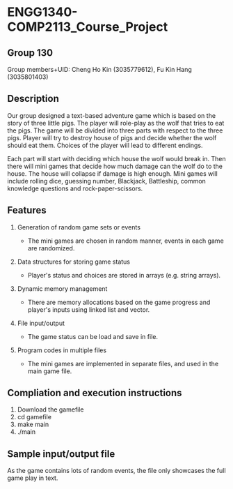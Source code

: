 # ENGG1340-COMP2113_Course_Project
## Group 130
Group members+UID: Cheng Ho Kin (3035779612), Fu Kin Hang (3035801403)

## Description
Our group designed a text-based adventure game which is based on the story of three little pigs. The player will role-play as the wolf that tries to eat the pigs. The game will be divided into three parts with respect to the three pigs. Player will try to destroy house of pigs and decide whether the wolf should eat them. Choices of the player will lead to different endings.

Each part will start with deciding which house the wolf would break in. Then there will mini games that decide how much damage can the wolf do to the house. The house will collapse if damage is high enough. Mini games will include rolling dice, guessing number, Blackjack, Battleship, common knowledge questions and rock-paper-scissors.

## Features
1. Generation of random game sets or events
   - The mini games are chosen in random manner, events in each game are randomized.

2. Data structures for storing game status
   - Player's status and choices are stored in arrays (e.g. string arrays).

3. Dynamic memory management
   - There are memory allocations based on the game progress and player's inputs using linked list and vector.

4. File input/output
   - The game status can be load and save in file.

5. Program codes in multiple files
   - The mini games are implemented in separate files, and used in the main game file.

## Compliation and execution instructions
1. Download the gamefile
2. cd gamefile
3. make main
4. ./main

## Sample input/output file
As the game contains lots of random events, the file only showcases the full game play in text.

